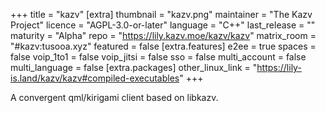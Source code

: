 +++
title = "kazv"
[extra]
thumbnail = "kazv.png"
maintainer = "The Kazv Project"
licence = "AGPL-3.0-or-later"
language = "C++"
last_release = ""
maturity = "Alpha"
repo = "https://lily.kazv.moe/kazv/kazv"
matrix_room = "#kazv:tusooa.xyz"
featured = false
[extra.features]
e2ee = true
spaces = false
voip_1to1 = false
voip_jitsi = false
sso = false
multi_account = false
multi_language = false
[extra.packages]
other_linux_link = "https://lily-is.land/kazv/kazv#compiled-executables"
+++

A convergent qml/kirigami client based on libkazv.
